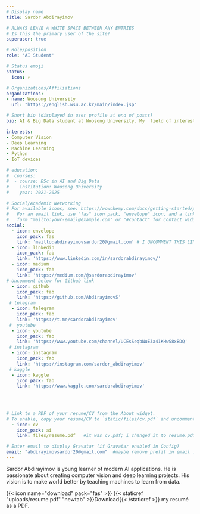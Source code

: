 ```yaml
---
# Display name
title: Sardor Abdirayimov

# ALWAYS LEAVE A WHITE SPACE BETWEEN ANY ENTRIES
# Is this the primary user of the site?
superuser: true

# Role/position
role: 'AI Student'

# Status emoji
status:
  icon: ⚡

# Organizations/Affiliations
organizations:
- name: Woosong University
  url: "https://english.wsu.ac.kr/main/index.jsp"

# Short bio (displayed in user profile at end of posts)
bio: AI & Big Data student at Woosong University. My  field of interests are Machine Learning and Computer Vision.

interests:
- Computer Vision
- Deep Learning
- Machine Learning
- Python
- IoT devices

# education:
#  courses:
#  - course: BSc in AI and Big Data
#    institution: Woosong University
#    year: 2021-2025

# Social/Academic Networking
# For available icons, see: https://wowchemy.com/docs/getting-started/page-builder/#icons
#   For an email link, use "fas" icon pack, "envelope" icon, and a link in the
#   form "mailto:your-email@example.com" or "#contact" for contact widget.
social:
  - icon: envelope
    icon_pack: fas
    link: 'mailto:abdirayimovsardor20@gmail.com' # I UNCOMMENT THIS LINK # For a direct email link, use "mailto:test@example.org".
  - icon: linkedin
    icon_pack: fab
    link: 'https://www.linkedin.com/in/sardorabdirayimov/'
  - icon: medium
    icon_pack: fab
    link: 'https://medium.com/@sardorabdirayimov'
# Uncomment below for Github link
  - icon: github
    icon_pack: fab
    link: 'https://github.com/AbdirayimovS'
 # telegram 
  - icon: telegram
    icon_pack: fab
    link: 'https://t.me/sardorabdirayimov'
 #  youtube 
  - icon: youtube
    icon_pack: fab
    link: 'https://www.youtube.com/channel/UCEsSeqbNuE3a41KHwS8xBDQ'
 # instagram
  - icon: instagram
    icon_pack: fab
    link: 'https://instagram.com/sardor_abdirayimov'
 # kaggle 
  - icon: kaggle
    icon_pack: fab
    link: 'https://www.kaggle.com/sardorabdirayimov'
   
   
  

# Link to a PDF of your resume/CV from the About widget.
# To enable, copy your resume/CV to `static/files/cv.pdf` and uncomment the lines below.
  - icon: cv
    icon_pack: ai 
    link: files/resume.pdf   #it was cv.pdf; i changed it to resume.pdf

# Enter email to display Gravatar (if Gravatar enabled in Config)
email: "abdirayimovsardor20@gmail.com"  #maybe remove prefit in email !!!!!!!!!
---
```


Sardor Abdirayimov is young learner of modern AI applications. He is passionate about creating computer vision and deep learning projects. His vision is to make world better by teaching machines to learn from data.

{{< icon name="download" pack="fas" >}} {{< staticref "uploads/resume.pdf" "newtab" >}}Download{{< /staticref >}} my resumé as a PDF.
